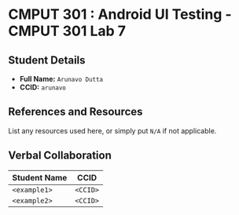 # CMPUT 301 : Android UI Testing - CMPUT 301 Lab 7

## Student Details

- **Full Name:** `Arunavo Dutta`
- **CCID:** `arunavo`

## References and Resources

List any resources used here, or simply put `N/A` if not applicable.

## Verbal Collaboration

| Student Name | CCID     |
| ------------ | -------- |
| `<example1>` | `<CCID>` |
| `<example2>` | `<CCID>` |

